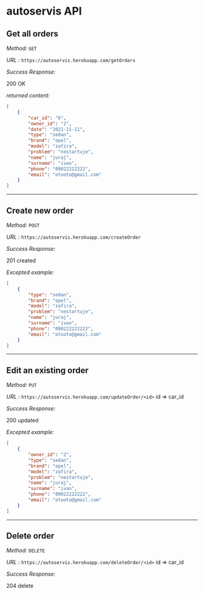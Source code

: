# autoservis API

## Get all orders

*Method:* `GET`

*URL* : `https://autoservis.herokuapp.com/getOrders`

*Success Response:*
  
  200 OK

*returned content:*

```json
[ 
    {
        "car_id": "6",
        "owner_id": "2",
        "date": "2021-11-11",
        "type": "sedan",
        "brand": "opel",
        "model": "zafira",
        "problem": "nestartuje",
        "name": "juraj",
        "surname": "ivan",
        "phone": "09022222222",
        "email": "otooto@gmail.com"
    }
]
```

---

## Create new order

*Method:* `POST`

*URL* : `https://autoservis.herokuapp.com/createOrder`

*Success Response:*
  
  201 created

*Excepted example:*

```json
[ 
    {
        "type": "sedan",
        "brand": "opel",
        "model": "zafira",
        "problem": "nestartuje",
        "name": "juraj",
        "surname": "ivan",
        "phone": "090222222222",
        "email": "otooto@gmail.com"
    }
]
```

---

## Edit an existing order

*Method:* `PUT`

*URL* : `https://autoservis.herokuapp.com/updateOrder/<id>`
id => car_id

*Success Response:*
  
  200 updated

*Excepted example:*

```json
[ 
    {
        "owner_id": "2",
        "type": "sedan",
        "brand": "opel",
        "model": "zafira",
        "problem": "nestartuje",
        "name": "juraj",
        "surname": "ivan",
        "phone": "09022222222",
        "email": "otooto@gmail.com"
    }
]
```

---

## Delete order

*Method:* `DELETE`

*URL* : `https://autoservis.herokuapp.com/deleteOrder/<id>`
id => car_id

*Success Response:*
  
  204 delete

